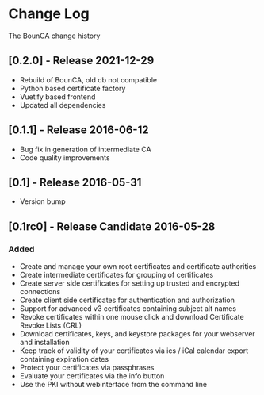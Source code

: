 # Change Log
The BounCA change history

## [0.2.0] - Release 2021-12-29
* Rebuild of BounCA, old db not compatible
* Python based certificate factory
* Vuetify based frontend
* Updated all dependencies

## [0.1.1] - Release 2016-06-12

* Bug fix in generation of intermediate CA
* Code quality improvements

## [0.1] - Release 2016-05-31

* Version bump

## [0.1rc0] - Release Candidate 2016-05-28

### Added
* Create and manage your own root certificates and certificate authorities
* Create intermediate certificates for grouping of certificates
* Create server side certificates for setting up trusted and encrypted connections
* Create client side certificates for authentication and authorization
* Support for advanced v3 certificates containing subject alt names
* Revoke certificates within one mouse click and download Certificate Revoke Lists (CRL)
* Download certificates, keys, and keystore packages for your webserver and installation
* Keep track of validity of your certificates via ics / iCal calendar export containing expiration dates
* Protect your certificates via passphrases
* Evaluate your certificates via the info button
* Use the PKI without webinterface from the command line
